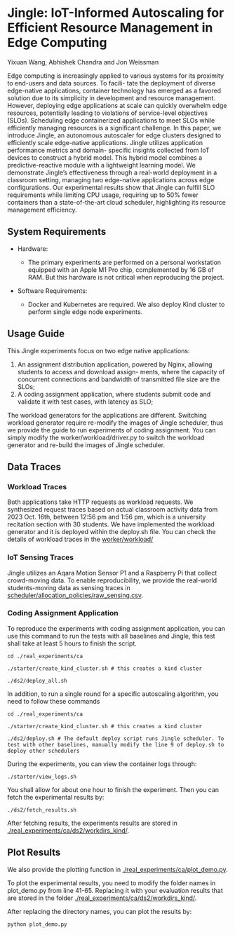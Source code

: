 # Jingle: IoT-Informed Autoscaling for Efficient Resource Management in Edge Computing
Yixuan Wang, Abhishek Chandra and Jon Weissman 

Edge computing is increasingly applied to various systems for its proximity to end-users and data sources. To facili-
tate the deployment of diverse edge-native applications, container technology has emerged as a favored solution due to
its simplicity in development and resource management. However, deploying edge applications at scale can quickly
overwhelm edge resources, potentially leading to violations of service-level objectives (SLOs). Scheduling edge
containerized applications to meet SLOs while efficiently managing resources is a significant challenge. In this paper,
we introduce Jingle, an autonomous autoscaler for edge clusters designed to efficiently scale edge-native applications.
Jingle utilizes application performance metrics and domain- specific insights collected from IoT devices to construct a
hybrid model. This hybrid model combines a predictive-reactive module with a lightweight learning model. We demonstrate
Jingle’s effectiveness through a real-world deployment in a classroom setting, managing two edge-native applications
across edge configurations. Our experimental results show that Jingle can fulfill SLO requirements while limiting CPU
usage, requiring up to 50% fewer containers than a state-of-the-art cloud scheduler, highlighting its resource
management efficiency.

## System Requirements

- Hardware:
    - The primary experiments are performed on a personal workstation equipped with an Apple M1 Pro chip, complemented
      by 16 GB of RAM. But this hardware is not critical when reproducing the project.

- Software Requirements:
    - Docker and Kubernetes are required. We also deploy Kind cluster to perform single edge node experiments.

## Usage Guide

This Jingle experiments focus on two edge native applications:

1) An assignment distribution application, powered by Nginx, allowing students to access and download assign- ments,
   where the capacity of concurrent connections and bandwidth of transmitted file size are the SLOs;
2) A coding assignment application, where students submit code and validate it with test cases, with latency as SLO;

The workload generators for the applications are different. Switching workload generator require re-modify the images of
Jingle scheduler, thus we provide the guide to run experiments of coding assignment. You can simply modify the
worker/workload/driver.py to switch the workload generator and re-build the images of Jingle scheduler.

## Data Traces

### Workload Traces

Both applications take HTTP requests as workload requests. We synthesized request traces based on actual classroom
activity data from 2023 Oct. 16th, between 12:56 pm and 1:56 pm, which is a university recitation section with 30
students. We have implemented the workload generator and it is deployed within the deploy.sh file. You can check the
details of workload traces in the [worker/workload/](worker/workload/)

### IoT Sensing Traces

Jingle utilizes an Aqara Motion Sensor P1 and a Raspberry Pi that collect crowd-moving data. To enable reproducibility,
we provide the real-world students-moving data as sensing traces in [scheduler/allocation_policies/raw_sensing.csv](scheduler/allocation_policies/raw_sensing.csv).

### Coding Assignment Application

To reproduce the experiments with coding assignment application, you can use this command to run the tests with all
baselines and Jingle, this test shall take at least 5 hours to finish the script.

```
cd ./real_experiments/ca

./starter/create_kind_cluster.sh # this creates a kind cluster

./ds2/deploy_all.sh
```

In addition, to run a single round for a specific autoscaling algorithm, you need to follow these commands

```
cd ./real_experiments/ca

./starter/create_kind_cluster.sh # this creates a kind cluster

./ds2/deploy.sh # The default deploy script runs Jingle scheduler. To test with other baselines, manually modify the line 9 of deploy.sh to deploy other schedulers
```

During the experiments, you can view the container logs through:

```
./starter/view_logs.sh
```

You shall allow for about one hour to finish the experiment. Then you can fetch the experimental results by:

```
./ds2/fetch_results.sh
```

After fetching results, the experiments results are stored in [./real_experiments/ca/ds2/workdirs_kind/](./real_experiments/ca/ds2/workdirs_kind/).

## Plot Results

We also provide the plotting function in [./real_experiments/ca/plot_demo.py](./real_experiments/ca/plot_demo.py).

To plot the experimental results, you need to modify the folder names in plot_demo.py from line 41-65. Replacing it with
your evaluation results that are stored in the folder [./real_experiments/ca/ds2/workdirs_kind/](./real_experiments/ca/ds2/workdirs_kind/).

After replacing the directory names, you can plot the results by:

```
python plot_demo.py
```